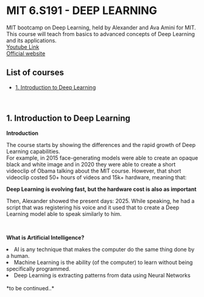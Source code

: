 # MIT 6.S191 - DEEP LEARNING

MIT bootcamp on Deep Learning, held by Alexander and Ava Amini for MIT. 
<br>
This course will teach from basics to advanced concepts of Deep Learning and its applications.
<br>
<a href="https://www.youtube.com/playlist?list=PLtBw6njQRU-rwp5__7C0oIVt26ZgjG9NI">Youtube Link</a>
<br>
<a href="https://introtodeeplearning.com/">Official website</a>


## List of courses

- [1. Introduction to Deep Learning](#1-introduction-to-deep-learning)

<br>

## 1. Introduction to Deep Learning

**Introduction**

The course starts by showing the differences and the rapid growth of Deep Learning capabilities.
<br>
For example, in 2015 face-generating models were able to create an opaque black and white image and in 2020 they were able to create a short videoclip of Obama talking about the MIT course. However, that short videoclip costed 50+ hours of videos and 15k+ hardware, meaning that:

**Deep Learning is evolving fast, but the hardware cost is also as important**

Then, Alexander showed the present days: 2025. While speaking, he had a script that was registering his voice and it used that to create a Deep Learning model able to speak similarly to him. 

<br>

**What is Artificial Intelligence?**

<li>AI is any technique that makes the computer do the same thing done by a human.</li>
<li>Machine Learning is the ability (of the computer) to learn without being specifically programmed.</li>
<li>Deep Learning is extracting patterns from data using Neural Networks</li>

<br>
*to be continued..*